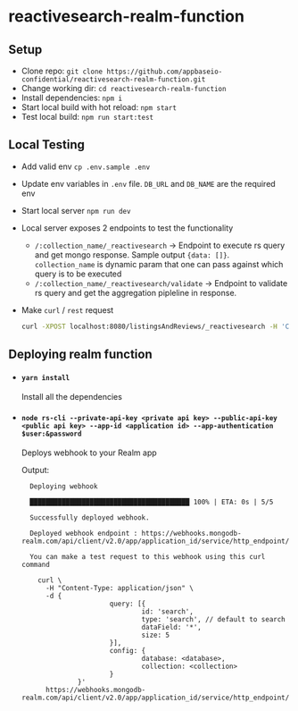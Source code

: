 # reactivesearch-realm-function

## Setup

- Clone repo: `git clone https://github.com/appbaseio-confidential/reactivesearch-realm-function.git`
- Change working dir: `cd reactivesearch-realm-function`
- Install dependencies: `npm i`
- Start local build with hot reload: `npm start`
- Test local build: `npm run start:test`

## Local Testing

- Add valid env `cp .env.sample .env`
- Update env variables in `.env` file. `DB_URL` and `DB_NAME` are the required env
- Start local server `npm run dev`
- Local server exposes 2 endpoints to test the functionality
  - `/:collection_name/_reactivesearch` -> Endpoint to execute rs query and get mongo response. Sample output `{data: []}`. `collection_name` is dynamic param that one can pass against which query is to be executed
  - `/:collection_name/_reactivesearch/validate` -> Endpoint to validate rs query and get the aggregation pipleline in response.
- Make `curl` / `rest` request

  ```sh
  curl -XPOST localhost:8080/listingsAndReviews/_reactivesearch -H 'Content-Type: application/json' -d '{"query": [{"id": "test", "value": "room", "dataField": ["name"], "type": "search", "index": "default"}]}'
  ```

## Deploying realm function

- #### `yarn install`
  Install all the dependencies
- #### `node rs-cli --private-api-key <private api key> --public-api-key <public api key> --app-id <application id> --app-authentication $user:&password`

  Deploys webhook to your Realm app

  Output:

  ```
    Deploying webhook

    ████████████████████████████████████████ 100% | ETA: 0s | 5/5

    Successfully deployed webhook.

    Deployed webhook endpoint : https://webhooks.mongodb-realm.com/api/client/v2.0/app/application_id/service/http_endpoint/incoming_webhook/reactivesearch

    You can make a test request to this webhook using this curl command

      curl \
        -H "Content-Type: application/json" \
        -d {
                        query: [{
                                id: 'search',
                                type: 'search', // default to search
                                dataField: '*',
                                size: 5
                        }],
                        config: {
                                database: <database>,
                                collection: <collection>
                        }
                }'
        https://webhooks.mongodb-realm.com/api/client/v2.0/app/application_id/service/http_endpoint/incoming_webhook/reactivesearch
  ```

```

```
